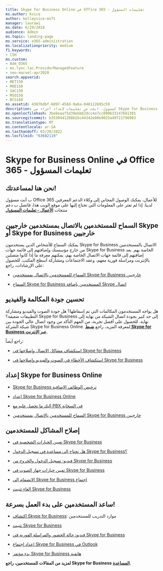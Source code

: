 ```yaml
---
title: Skype for Business Online في Office 365 - تعليمات المسؤول
ms.author: kvice
author: kelleyvice-msft
manager: laurawi
ms.date: 6/29/2018
audience: Admin
ms.topic: landing-page
ms.service: o365-administration
ms.localizationpriority: medium
f1.keywords:
- CSH
ms.custom:
- Adm_O365
- ms.lync.lac.ProviderManagedFeature
- seo-marvel-apr2020
search.appverid:
- MET150
- MOE150
- SAC150
- MSO150
- BCS160
ms.assetid: 4307bdbf-6097-458d-9a6a-048112695c59
description: كمسؤول، ابحث عن تعليمات لإعداد أجزاء من Skype for Business عبر الإنترنت، بما في ذلك الشبكة والاجتماعات والمراسلة الفورية والوصول الخارجي للمستخدمين.
ms.openlocfilehash: 3be6eaaf5d39ebb62dcc4a7cc090633147681301
ms.sourcegitcommit: b3530441288b2bc44342e00e9025a49721796903
ms.translationtype: MT
ms.contentlocale: ar-SA
ms.lasthandoff: 03/20/2022
ms.locfileid: "63682119"
---
```

# <a name="skype-for-business-online-in-office-365---admin-help"></a>Skype for Business Online في Office 365 - تعليمات المسؤول

## <a name="were-here-to-help"></a>نحن هنا لمساعدتك!

ب أنت مسؤول Office 365 للأعمال، يمكنك الوصول المجاني إلى وكلاء الدعم المعرفين لدينا. إذا لم تعثر على المعلومات التي تحتاج إليها على موقع الويب هذا، فاتصل ب دعم منتجات **[الأعمال - تعليمات المسؤول](https://support.office.com/article/32a17ca7-6fa0-4870-8a8d-e25ba4ccfd4b)**
  
## <a name="let-your-users-contact-external-skype-or-skype-for-business-users"></a>السماح للمستخدمين بالاتصال بمستخدمين خارجيين Skype أو Skype for Business خارجيين

يمكنك السماح للأشخاص الذين يستخدمون Skype for Business الاتصال بالمستخدمين من خارج مؤسستك وإضافتهم إلى قائمة جهات Skype for Business الخاصة بهم. بعد إضافتهم إلى قائمة جهات الاتصال الخاصة بهم، يمكنهم معرفة ما إذا كانوا متصلين بالإنترنت ومراسلة فورية معهم، وعقد الاجتماعات ومشاركة أسطح المكتب. للحصول على الإرشادات، راجع:
  
- [السماح للمستخدمين بالاتصال بمستخدمين Skype for Business خارجيين](https://support.office.com/article/b414873a-0059-4cd5-aea1-e5d0857dbc94)
    
- [السماح Skype for Business المستخدمين بإضافة Skype اتصال](https://support.office.com/article/08666236-1894-42ae-8846-e49232bbc460)
    
## <a name="improve-call-and-video-quality"></a>تحسين جودة المكالمة والفيديو

هل يواجه المستخدمون المكالمات التي تم إسقاطها؟ هل جودة الصوت والفيديو ومشاركة التطبيقات ضعيفة؟ Skype for Business إلى حد كبير بجودة اتصال الشبكة من نهاية إلى نهاية. للحصول على أفضل تجربة، من المهم التأكد من وجود اتصال عالي الجودة بين شبكة الشركة Skype for Business Online. لمعرفة المزيد، راجع **[ضبط Skype for Business عبر الإنترنت](tune-skype-for-business-online-performance.md)**. 
  
راجع أيضاً:
  
- [استكشاف مشاكل الاتصال وإصلاحها في Skype for Business](https://support.office.com/article/ca302828-783f-425c-bbe2-356348583771)
    
- [استكشاف الأخطاء في الصوت والفيديو وإصلاحها في Skype for Business](https://support.office.com/article/62777bc6-c52b-47ae-84ba-a8905c3b71dc)
    
## <a name="set-up-skype-for-business-online"></a>إعداد Skype for Business Online

- [Skype for Business ترخيص الوظائف الإضافية](https://support.office.com/article/3ed752b1-5983-43f9-bcfd-760619ab40a7)
    
- [إعداد Skype for Business Online](https://support.office.com/article/40296968-e779-4259-980b-c2de1c044c6e)
    
- [إليك ما تحصل عليه مع PBX في السحابة](https://support.office.com/article/bc9756d1-8a2f-42c4-98f6-afb17c29231c)
    
- [السماح للمستخدمين بالاتصال بمستخدمين Skype for Business خارجيين](https://support.office.com/article/b414873a-0059-4cd5-aea1-e5d0857dbc94)
    
## <a name="fix-problems-for-your-users"></a>إصلاح المشاكل للمستخدمين

- [تعيين الخيارات الشخصية في Skype for Business](https://support.office.com/article/68bacc31-71d3-44c3-a4d4-64da78c447aa#bkmk-stop-automatic-startup)
    
- [هل تحتاج إلى مساعدة في تسجيل الدخول Skype for Business؟](https://support.office.com/article/448b8ea7-5b33-444a-afd4-175fc9930d05)
    
- [فيديو: تسجيل الدخول والخروج من Skype for Business](https://support.office.com/article/8abed4b3-ac48-493e-9d76-0e10140e9451)
    
- [تعيين خيارات جهاز الصوت في Skype for Business](https://support.office.com/article/2533d929-9814-4349-8ae4-fca29246e2ff)
    
- [الانضمام إلى Skype for Business اجتماع](https://support.office.com/article/3862be6d-758a-4064-a016-67c0febf3cd5)
    
- [إلغاء تثبيت Skype for Business](https://support.office.com/article/28C4A036-7F22-406C-B7F4-87894CBAF902)
    
## <a name="help-your-users-get-started-quickly"></a>ساعد المستخدمين على بدء العمل بسرعة!

- [اكتشاف Skype for Business](https://support.office.com/article/8a3491a3-c095-4718-80cf-cbbe4afe4eba): موارد التدريب للمستخدمين 
    
- [تثبيت Skype for Business](https://support.office.com/article/8a0d4da8-9d58-44f9-9759-5c8f340cb3fb)
    
- [فيديو: حالة الحضور والمراسلة الفورية في Skype for Business](https://support.office.com/article/c873b869-4ce0-4375-9bea-5de150eaf081)
    
- [إعداد اجتماع Skype for Business في Outlook](https://support.office.com/article/b8305620-d16e-4667-989d-4a977aad6556)
    
- [بدء مؤتمر Skype for Business هاتفية](https://support.office.com/article/8dc8ac52-91ac-4db9-8672-11551fdaf997)
    
 **لمزيد من المقالات للمستخدمين، راجع Skype for Business [المساعدة](https://support.office.com/article/4fbe07ce-6b15-4a06-bcf0-baea57890410).**
  

